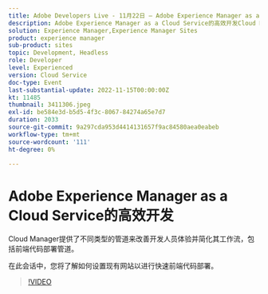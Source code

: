 ```yaml
---
title: Adobe Developers Live - 11月22日 — Adobe Experience Manager as a Cloud Service上的高效开发
description: Adobe Experience Manager as a Cloud Service的高效开发Cloud Manager提供了不同类型的管道来改善开发人员体验并简化其工作流，包括前端代码部署管道。在此会话中，您将了解如何设置现有网站以进行快速前端代码部署。
solution: Experience Manager,Experience Manager Sites
product: experience manager
sub-product: sites
topic: Development, Headless
role: Developer
level: Experienced
version: Cloud Service
doc-type: Event
last-substantial-update: 2022-11-15T00:00:00Z
kt: 11485
thumbnail: 3411306.jpeg
exl-id: be584e3d-b5d5-4f3c-8067-84274a65e7d7
duration: 2033
source-git-commit: 9a297cda953d4414131657f9ac84580aea0eabeb
workflow-type: tm+mt
source-wordcount: '111'
ht-degree: 0%

---
```


# Adobe Experience Manager as a Cloud Service的高效开发

Cloud Manager提供了不同类型的管道来改善开发人员体验并简化其工作流，包括前端代码部署管道。

在此会话中，您将了解如何设置现有网站以进行快速前端代码部署。

>[!VIDEO](https://video.tv.adobe.com/v/3411306/?quality=12&learn=on)
